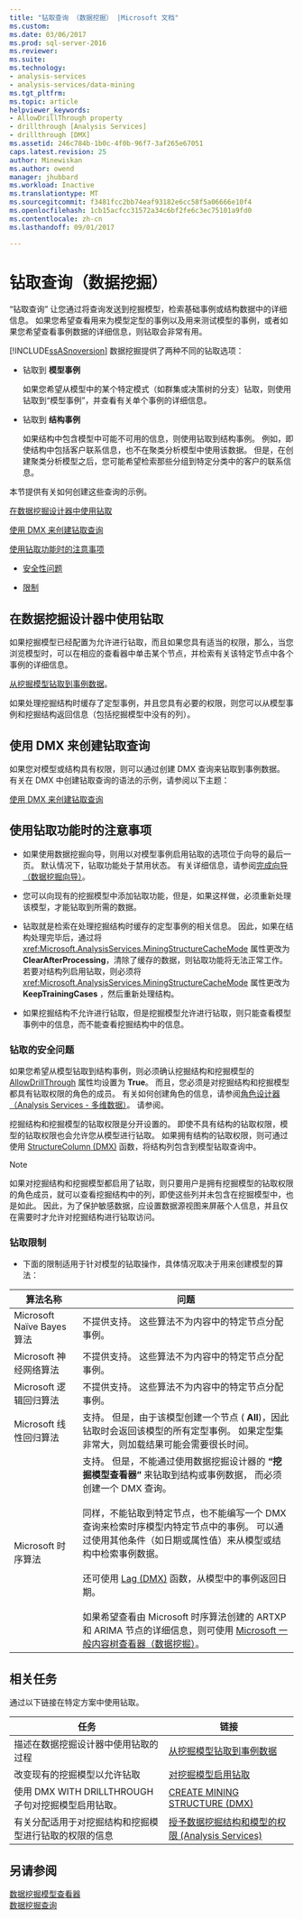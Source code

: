 ```yaml
---
title: "钻取查询 （数据挖掘） |Microsoft 文档"
ms.custom: 
ms.date: 03/06/2017
ms.prod: sql-server-2016
ms.reviewer: 
ms.suite: 
ms.technology:
- analysis-services
- analysis-services/data-mining
ms.tgt_pltfrm: 
ms.topic: article
helpviewer_keywords:
- AllowDrillThrough property
- drillthrough [Analysis Services]
- drillthrough [DMX]
ms.assetid: 246c784b-1b0c-4f0b-96f7-3af265e67051
caps.latest.revision: 25
author: Minewiskan
ms.author: owend
manager: jhubbard
ms.workload: Inactive
ms.translationtype: MT
ms.sourcegitcommit: f3481fcc2bb74eaf93182e6cc58f5a06666e10f4
ms.openlocfilehash: 1cb15acfcc31572a34c6bf2fe6c3ec75101a9fd0
ms.contentlocale: zh-cn
ms.lasthandoff: 09/01/2017

---
```

# <a name="drillthrough-queries-data-mining"></a>钻取查询（数据挖掘）
  “钻取查询”  让您通过将查询发送到挖掘模型，检索基础事例或结构数据中的详细信息。 如果您希望查看用来为模型定型的事例以及用来测试模型的事例，或者如果您希望查看事例数据的详细信息，则钻取会非常有用。  
  
 [!INCLUDE[ssASnoversion](../../includes/ssasnoversion-md.md)] 数据挖掘提供了两种不同的钻取选项：  
  
-   钻取到 **模型事例**  
  
     如果您希望从模型中的某个特定模式（如群集或决策树的分支）钻取，则使用钻取到“模型事例”，并查看有关单个事例的详细信息。  
  
-   钻取到 **结构事例**  
  
     如果结构中包含模型中可能不可用的信息，则使用钻取到结构事例。 例如，即使结构中包括客户联系信息，也不在聚类分析模型中使用该数据。 但是，在创建聚类分析模型之后，您可能希望检索那些分组到特定分类中的客户的联系信息。  
  
 本节提供有关如何创建这些查询的示例。  
  
 [在数据挖掘设计器中使用钻取](#bkmk_Designer)  
  
 [使用 DMX 来创建钻取查询](#bkmk_DMX)  
  
 [使用钻取功能时的注意事项](#bkmk_Considerations)  
  
-   [安全性问题](#bkmk_Security)  
  
-   [限制](#bkmk_Limits)  
  
##  <a name="bkmk_Designer"></a> 在数据挖掘设计器中使用钻取  
 如果挖掘模型已经配置为允许进行钻取，而且如果您具有适当的权限，那么，当您浏览模型时，可以在相应的查看器中单击某个节点，并检索有关该特定节点中各个事例的详细信息。  
  
 [从挖掘模型钻取到事例数据](../../analysis-services/data-mining/drill-through-to-case-data-from-a-mining-model.md)。  
  
 如果处理挖掘结构时缓存了定型事例，并且您具有必要的权限，则您可以从模型事例和挖掘结构返回信息（包括挖掘模型中没有的列）。  
  
##  <a name="bkmk_DMX"></a> 使用 DMX 来创建钻取查询  
 如果您对模型或结构具有权限，则可以通过创建 DMX 查询来钻取到事例数据。 有关在 DMX 中创建钻取查询的语法的示例，请参阅以下主题：  
  
 [使用 DMX 来创建钻取查询](../../analysis-services/data-mining/create-drillthrough-queries-using-dmx.md)  
  
##  <a name="bkmk_Considerations"></a> 使用钻取功能时的注意事项  
  
-   如果使用数据挖掘向导，则用以对模型事例启用钻取的选项位于向导的最后一页。 默认情况下，钻取功能处于禁用状态。 有关详细信息，请参阅[完成向导（数据挖掘向导）](http://msdn.microsoft.com/library/6aef1548-35eb-42fd-ae87-63650a79eda1)。  
  
-   您可以向现有的挖掘模型中添加钻取功能，但是，如果这样做，必须重新处理该模型，才能钻取到所需的数据。  
  
-   钻取就是检索在处理挖掘结构时缓存的定型事例的相关信息。 因此，如果在结构处理完毕后，通过将 <xref:Microsoft.AnalysisServices.MiningStructureCacheMode> 属性更改为 **ClearAfterProcessing**，清除了缓存的数据，则钻取功能将无法正常工作。 若要对结构列启用钻取，则必须将 <xref:Microsoft.AnalysisServices.MiningStructureCacheMode> 属性更改为 **KeepTrainingCases** ，然后重新处理结构。  
  
-   如果挖掘结构不允许进行钻取，但是挖掘模型允许进行钻取，则只能查看模型事例中的信息，而不能查看挖掘结构中的信息。  
  
###  <a name="bkmk_Security"></a> 钻取的安全问题  
 如果您希望从模型钻取到结构事例，则必须确认挖掘结构和挖掘模型的 [AllowDrillThrough](../../analysis-services/scripting/properties/allowdrillthrough-element-assl.md) 属性均设置为 **True**。 而且，您必须是对挖掘结构和挖掘模型都具有钻取权限的角色的成员。 有关如何创建角色的信息，请参阅[角色设计器（Analysis Services - 多维数据）](http://msdn.microsoft.com/library/e8ba42db-0565-4d68-b3ab-0c63d8d07192)。 请参阅。  
  
 挖掘结构和挖掘模型的钻取权限是分开设置的。 即使不具有结构的钻取权限，模型的钻取权限也会允许您从模型进行钻取。 如果拥有结构的钻取权限，则可通过使用 [StructureColumn (DMX)](../../dmx/structurecolumn-dmx.md) 函数，将结构列包含到模型钻取查询中。  
  
> [!NOTE]  
>  如果对挖掘结构和挖掘模型都启用了钻取，则只要用户是拥有挖掘模型的钻取权限的角色成员，就可以查看挖掘结构中的列，即使这些列并未包含在挖掘模型中，也是如此。 因此，为了保护敏感数据，应设置数据源视图来屏蔽个人信息，并且仅在需要时才允许对挖掘结构进行钻取访问。  
  
###  <a name="bkmk_Limits"></a> 钻取限制  
  
-   下面的限制适用于针对模型的钻取操作，具体情况取决于用来创建模型的算法：  
  
|算法名称|问题|  
|--------------------|-----------|  
|Microsoft Naïve Bayes 算法|不提供支持。 这些算法不为内容中的特定节点分配事例。|  
|Microsoft 神经网络算法|不提供支持。 这些算法不为内容中的特定节点分配事例。|  
|Microsoft 逻辑回归算法|不提供支持。 这些算法不为内容中的特定节点分配事例。|  
|Microsoft 线性回归算法|支持。 但是，由于该模型创建一个节点 ( **All**)，因此钻取时会返回该模型的所有定型事例。 如果定型集非常大，则加载结果可能会需要很长时间。|  
|Microsoft 时序算法|支持。 但是，不能通过使用数据挖掘设计器的 **“挖掘模型查看器”** 来钻取到结构或事例数据， 而必须创建一个 DMX 查询。<br /><br /> 同样，不能钻取到特定节点，也不能编写一个 DMX 查询来检索时序模型内特定节点中的事例。 可以通过使用其他条件（如日期或属性值）来从模型或结构中检索事例数据。<br /><br /> 还可使用 [Lag (DMX)](../../dmx/lag-dmx.md) 函数，从模型中的事例返回日期。<br /><br /> 如果希望查看由 Microsoft 时序算法创建的 ARTXP 和 ARIMA 节点的详细信息，则可使用 [Microsoft 一般内容树查看器（数据挖掘）](http://msdn.microsoft.com/library/751b4393-f6fd-48c1-bcef-bdca589ce34c)。|  
  
##  <a name="bkmk_Tasks"></a> 相关任务  
 通过以下链接在特定方案中使用钻取。  
  
|任务|链接|  
|----------|----------|  
|描述在数据挖掘设计器中使用钻取的过程|[从挖掘模型钻取到事例数据](../../analysis-services/data-mining/drill-through-to-case-data-from-a-mining-model.md)|  
|改变现有的挖掘模型以允许钻取|[对挖掘模型启用钻取](../../analysis-services/data-mining/enable-drillthrough-for-a-mining-model.md)|  
|使用 DMX WITH DRILLTHROUGH 子句对挖掘模型启用钻取。|[CREATE MINING STRUCTURE (DMX)](../../dmx/create-mining-structure-dmx.md)|  
|有关分配适用于对挖掘结构和挖掘模型进行钻取的权限的信息|[授予数据挖掘结构和模型的权限 (Analysis Services)](../../analysis-services/multidimensional-models/grant-permissions-on-data-mining-structures-and-models-analysis-services.md)|  
  
## <a name="see-also"></a>另请参阅  
 [数据挖掘模型查看器](../../analysis-services/data-mining/data-mining-model-viewers.md)   
 [数据挖掘查询](../../analysis-services/data-mining/data-mining-queries.md)  
  
  

